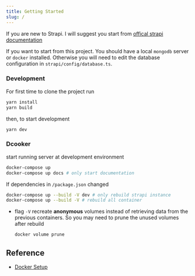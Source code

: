 ```yaml
---
title: Getting Started
slug: /
---
```


If you are new to Strapi. I will suggest you start from [offical strapi documentation](https://strapi.io/documentation/developer-docs/latest/getting-started/introduction.html)

If you want to start from this project. You should have a local `mongodb` server or `docker` installed. Otherwise you will need to edit the database configuration in `strapi/config/database.ts`.

### Development

For first time to clone the project run

```bash
yarn install
yarn build
```

then, to start development

```
yarn dev
```

### Dcooker

start running server at development environment

```bash
docker-compose up
docker-compose up docs # only start documentation
```

If dependencies in `/package.json` changed

```bash
docker-compose up --build -V dev # only rebuild strapi instance
docker-compose up --build -V # rebuild all container
```

- flag `-V` recreate **anonymous** volumes instead of retrieving data from the previous containers. So you may need to prune the unused volumes after rebuild

  ```bash
  docker volume prune
  ```

## Reference

- [Docker Setup](https://blog.logrocket.com/containerized-development-nestjs-docker/)
